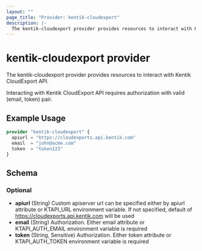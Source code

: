 ```yaml
---
layout: ""
page_title: "Provider: kentik-cloudexport"
description: |-
  The kentik-cloudexport provider provides resources to interact with Kentik CloudExport API.
---
```


# kentik-cloudexport provider

The kentik-cloudexport provider provides resources to interact with Kentik CloudExport API.

Interacting with Kentik CloudExport API requires authorization with valid (email, token) pair.

## Example Usage

```terraform
provider "kentik-cloudexport" {
  apiurl = "https://cloudexports.api.kentik.com"
  email  = "john@acme.com"
  token  = "token123"
}
```

<!-- schema generated by tfplugindocs -->
## Schema

### Optional

- **apiurl** (String) Custom apiserver url can be specified either by apiurl attribute or KTAPI_URL environment variable. If not specified, default of https://cloudexports.api.kentik.com will be used
- **email** (String) Authorization. Either email attribute or KTAPI_AUTH_EMAIL environment variable is required
- **token** (String, Sensitive) Authorization. Either token attribute or KTAPI_AUTH_TOKEN  environment variable is required
